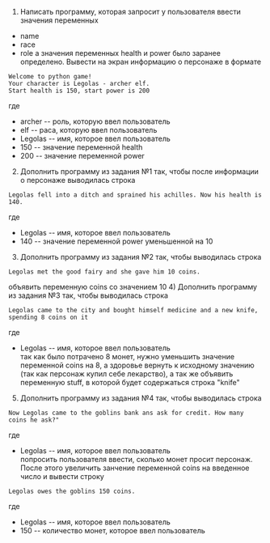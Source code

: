 1) Написать программу, которая запросит у пользователя ввести значения переменных 
- name
- race
- role
а значения переменных health и power было заранее определено. Вывести на экран информацию о персонаже в формате
```
Welcome to python game!
Your character is Legolas - archer elf.
Start health is 150, start power is 200
```
где 
- archer -- роль, которую ввел пользователь
- elf -- раса, которую ввел пользователь
- Legolas -- имя, которое ввел пользователь
- 150 -- значение переменной health
- 200 -- значение переменной power

2) Дополнить программу из задания №1 так, чтобы после информации о персонаже выводилась строка
```
Legolas fell into a ditch and sprained his achilles. Now his health is 140.
```
где 
- Legolas -- имя, которое ввел пользователь
- 140 -- значение переменной power уменьшенной на 10
3) Дополнить программу из задания №2 так, чтобы выводилась строка
```
Legolas met the good fairy and she gave him 10 coins.
```
объявить переменную coins со значением 10
4) Дополнить программу из задания №3 так, чтобы выводилась строка
```
Legolas came to the city and bought himself medicine and a new knife, spending 8 coins on it
```
где 
- Legolas -- имя, которое ввел пользователь\
так как было потрачено 8 монет, нужно уменьшить значение переменной coins на 8, а здоровье вернуть к исходному значению (так как персонаж купил себе лекарство), а так же объявить переменную stuff, в которой будет содержаться строка "knife"
5) Дополнить программу из задания №4 так, чтобы выводилась строка
```
Now Legolas came to the goblins bank ans ask for credit. How many coins he ask?"
```
где 
- Legolas -- имя, которое ввел пользователь\
попросить пользователя ввести, сколько монет просит персонаж. После этого увеличить занчение переменной coins на введенное число и вывести строку
```
Legolas owes the goblins 150 coins.
```
где 
- Legolas -- имя, которое ввел пользователь
- 150 -- количество монет, которое ввел пользователь
